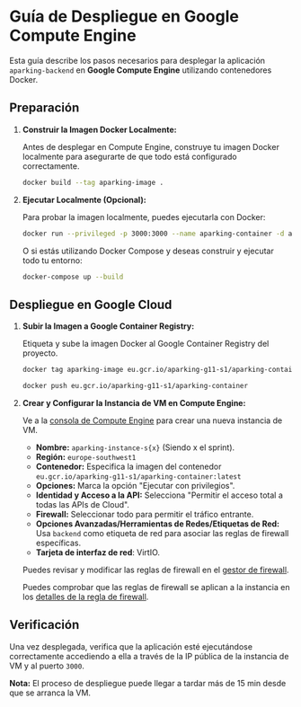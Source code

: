 # Guía de Despliegue en Google Compute Engine

Esta guía describe los pasos necesarios para desplegar la aplicación `aparking-backend` en **Google Compute Engine** utilizando contenedores Docker.

## Preparación

1. **Construir la Imagen Docker Localmente:**

   Antes de desplegar en Compute Engine, construye tu imagen Docker localmente para asegurarte de que todo está configurado correctamente.

    ```bash
    docker build --tag aparking-image .
    ```

2. **Ejecutar Localmente (Opcional):**

   Para probar la imagen localmente, puedes ejecutarla con Docker:

    ```bash
    docker run --privileged -p 3000:3000 --name aparking-container -d aparking-image
    ```

   O si estás utilizando Docker Compose y deseas construir y ejecutar todo tu entorno:

    ```bash
    docker-compose up --build
    ```

## Despliegue en Google Cloud

1. **Subir la Imagen a Google Container Registry:**

   Etiqueta y sube la imagen Docker al Google Container Registry del proyecto.

    ```bash
    docker tag aparking-image eu.gcr.io/aparking-g11-s1/aparking-container
    ```
    ```bash
    docker push eu.gcr.io/aparking-g11-s1/aparking-container
    ```

2. **Crear y Configurar la Instancia de VM en Compute Engine:**

   Ve a la [consola de Compute Engine](https://console.cloud.google.com/compute/instances?onCreate=true&project=aparking-g11-s1) para crear una nueva instancia de VM.

   - **Nombre:** `aparking-instance-s{x}` (Siendo x el sprint).
   - **Región:** `europe-southwest1`
   - **Contenedor:** Especifica la imagen del contenedor `eu.gcr.io/aparking-g11-s1/aparking-container:latest`
   - **Opciones:** Marca la opción "Ejecutar con privilegios".
   - **Identidad y Acceso a la API:** Selecciona "Permitir el acceso total a todas las APIs de Cloud".
   - **Firewall:** Seleccionar todo para permitir el tráfico entrante.
   - **Opciones Avanzadas/Herramientas de Redes/Etiquetas de Red:** Usa `backend` como etiqueta de red para asociar las reglas de firewall específicas.
   - **Tarjeta de interfaz de red**: VirtIO.

   Puedes revisar y modificar las reglas de firewall en el [gestor de firewall](https://console.cloud.google.com/net-security/firewall-manager/firewall-policies/list?project=aparking-g11-s1).

   Puedes comprobar que las reglas de firewall se aplican a la instancia en los [detalles de la regla de firewall](https://console.cloud.google.com/net-security/firewall-manager/firewall-policies/details/aparking-backend?project=aparking-g11-s1).

## Verificación

Una vez desplegada, verifica que la aplicación esté ejecutándose correctamente accediendo a ella a través de la IP pública de la instancia de VM y al puerto `3000`.

**Nota:** El proceso de despliegue puede llegar a tardar más de 15 min desde que se arranca la VM.